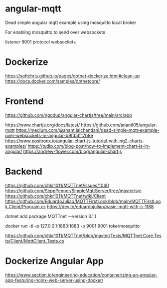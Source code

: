 # angular-mqtt
Dead simple angular mqtt example using mosquitto local broker

For enabling mosquitto to send over websockets

listener 9001
protocol websockets

# Dockerize
https://softchris.github.io/pages/dotnet-dockerize.html#clean-up
https://docs.docker.com/samples/dotnetcore/


# Frontend

https://github.com/ngodup/angular-chartjs/tree/main/src/app

https://www.chartjs.org/docs/latest/
https://github.com/anantl05/angular-mqtt
https://medium.com/@anant.lalchandani/dead-simple-mqtt-example-over-websockets-in-angular-b9fd5ff17b8e
https://www.positronx.io/angular-chart-js-tutorial-with-ng2-charts-examples/
https://tudip.com/blog-post/how-to-implement-chart-js-in-angular/
https://andrew-flower.com/blog/angular-chartjs

# Backend

https://github.com/chkr1011/MQTTnet/issues/1040
https://github.com/SeppPenner/SimpleMqttServer/tree/master/src
https://github.com/chkr1011/MQTTnet/wiki/Client
https://github.com/EduardoJuliao/MQTTFirstLook/blob/main/MQTTFirstLook.Client/Program.cs
https://dev.to/eduardojuliao/basic-mqtt-with-c-1f88

dotnet add package MQTTnet --version 3.1.1

docker run -ti -p 127.0.0.1:1883:1883 -p 9001:9001  toke/mosquitto

https://github.com/chkr1011/MQTTnet/blob/master/Tests/MQTTnet.Core.Tests/Client/MqttClient_Tests.cs

# Dockerize Angular App
https://www.section.io/engineering-education/containerizing-an-angular-app-featuring-nginx-web-server-using-docker/
